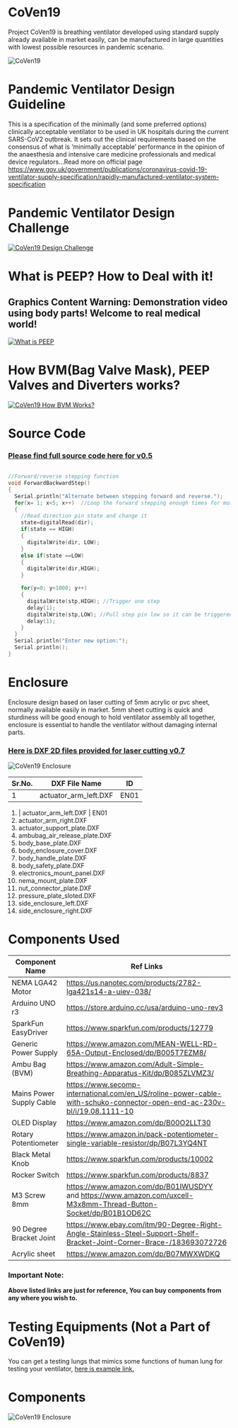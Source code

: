 # CoVen19
Project CoVen19 is breathing ventilator developed using standard supply already available in market easily, can be manufactured in large quantities with lowest possible resources in pandemic scenario.

![CoVen19](https://github.com/USGDEV/CoVen19/blob/master/CoVen19_v0.7/Images/CoVen19_v0.7_01.JPG)

# Pandemic Ventilator Design Guideline
This is a specification of the minimally (and some preferred options) clinically acceptable ventilator to be
used in UK hospitals during the current SARS-CoV2 outbreak. It sets out the clinical requirements based on the consensus of what is ‘minimally acceptable’ performance in the opinion of the anaesthesia and intensive care medicine professionals and medical device regulators...Read more on official page https://www.gov.uk/government/publications/coronavirus-covid-19-ventilator-supply-specification/rapidly-manufactured-ventilator-system-specification

# Pandemic Ventilator Design Challenge
[![CoVen19 Design Challenge](https://img.youtube.com/vi/7vLPefHYWpY/0.jpg)](https://www.youtube.com/watch?v=7vLPefHYWpY)


# What is PEEP? How to Deal with it!
## Graphics Content Warning: Demonstration video using body parts! Welcome to real medical world!
[![What is PEEP](https://img.youtube.com/vi/Gu4sChU9eBo/0.jpg)](https://www.youtube.com/watch?v=Gu4sChU9eBo)

# How BVM(Bag Valve Mask), PEEP Valves and Diverters works?

[![CoVen19 How BVM Works?](https://img.youtube.com/vi/Douv4EPk_jA/0.jpg)](https://www.youtube.com/embed/Douv4EPk_jA)

# Source Code
### [Please find full source code here for v0.5](https://github.com/USGDEV/CoVen19/tree/master/SOURCE/Arduino/CoVen19_release_v0.7)

```C++

//Forward/reverse stepping function
void ForwardBackwardStep()
{
  Serial.println("Alternate between stepping forward and reverse.");
  for(x= 1; x<5; x++)  //Loop the forward stepping enough times for motion to be visible
  {
    //Read direction pin state and change it
    state=digitalRead(dir);
    if(state == HIGH)
    {
      digitalWrite(dir, LOW);
    }
    else if(state ==LOW)
    {
      digitalWrite(dir,HIGH);
    }

    for(y=0; y<1000; y++)
    {
      digitalWrite(stp,HIGH); //Trigger one step
      delay(1);
      digitalWrite(stp,LOW); //Pull step pin low so it can be triggered again
      delay(1);
    }
  }
  Serial.println("Enter new option:");
  Serial.println();
}

```

# Enclosure
Enclosure design based on laser cutting of 5mm acrylic or pvc sheet, normally available easily in market. 5mm sheet cutting is quick and sturdiness will be good enough to hold ventilator assembly all together, enclosure is essential to handle the ventilator without damaging internal parts.

### [Here is DXF 2D files provided for laser cutting v0.7](https://github.com/USGDEV/CoVen19/tree/master/CoVen19_v0.7/DXF)

![CoVen19 Enclosure](https://github.com/USGDEV/CoVen19/blob/master/CoVen19_v0.7/Images/all_parts_laser_cut_v0.7.jpg)

Sr.No. | DXF File Name | ID
------------ | ------------- | -------------
1 | actuator_arm_left.DXF | EN01

1. | actuator_arm_left.DXF | EN01
2. actuator_arm_right.DXF
3. actuator_support_plate.DXF
4. ambubag_air_release_plate.DXF
5. body_base_plate.DXF
6. body_enclosure_cover.DXF
7. body_handle_plate.DXF
8. body_safety_plate.DXF
9. electronics_mount_panel.DXF
10. nema_mount_plate.DXF
11. nut_connector_plate.DXF
12. pressure_plate_sloted.DXF
13. side_enclosure_left.DXF
14. side_enclosure_right.DXF
    
# Components Used

Component Name | Ref Links
------------ | -------------
NEMA LGA42 Motor | https://us.nanotec.com/products/2782-lga421s14-a-uiev-038/
Arduino UNO r3 | https://store.arduino.cc/usa/arduino-uno-rev3
SparkFun EasyDriver | https://www.sparkfun.com/products/12779
Generic Power Supply | https://www.amazon.com/MEAN-WELL-RD-65A-Output-Enclosed/dp/B005T7EZM8/
Ambu Bag (BVM) | https://www.amazon.com/Adult-Simple-Breathing-Apparatus-Kit/dp/B085ZLVMZ3/
Mains Power Supply Cable | https://www.secomp-international.com/en_US/roline-power-cable-with-schuko-connector-open-end-ac-230v-bl/i/19.08.1111-10
OLED Display | https://www.amazon.com/dp/B00O2LLT30
Rotary Potentiometer | https://www.amazon.in/pack-potentiometer-single-variable-resistor/dp/B07L3YQ4NT
Black Metal Knob | https://www.sparkfun.com/products/10002
Rocker Switch | https://www.sparkfun.com/products/8837
M3 Screw 8mm | https://www.amazon.com/dp/B01IWUSDYY and https://www.amazon.com/uxcell-M3x8mm-Thread-Button-Socket/dp/B01B1OD62C
90 Degree Bracket Joint | https://www.ebay.com/itm/90-Degree-Right-Angle-Stainless-Steel-Support-Shelf-Bracket-Joint-Corner-Brace-/183693072726
Acrylic sheet | https://www.amazon.com/dp/B07MWXWDKQ


### Important Note:
**Above listed links are just for reference, You can buy components from any where you wish to.**

# Testing Equipments (Not a Part of CoVen19)
You can get a testing lungs that mimics some functions of human lung for testing your ventilator, [here is example link.](https://www.amazon.com/gp/product/B0767RBQ1H)

# Components

![CoVen19 Enclosure](https://github.com/USGDEV/CoVen19/blob/master/CoVen19_v0.7/Images/CoVen19_parts_v0.7.jpg)


